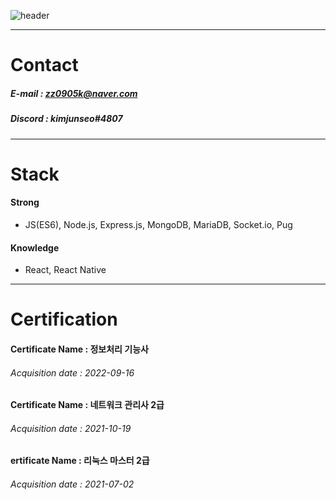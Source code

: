 ![header](https://capsule-render.vercel.app/api?type=transparent&color=auto&height=100&section=header&text=KimJunseo%20&fontSize=70&fontColor=C0C0C0)

---

# Contact
  ##### E-mail : zz0905k@naver.com
  ##### Discord : kimjunseo#4807

---

# Stack
  #### Strong
  - JS(ES6), Node.js, Express.js, MongoDB, MariaDB, Socket.io, Pug
  #### Knowledge
  - React, React Native

---

# Certification
  #### Certificate Name : 정보처리 기능사
  ###### Acquisition date : 2022-09-16
  
  #### Certificate Name : 네트워크 관리사 2급
  ###### Acquisition date : 2021-10-19
  
  #### ertificate Name : 리눅스 마스터 2급
  ###### Acquisition date : 2021-07-02
